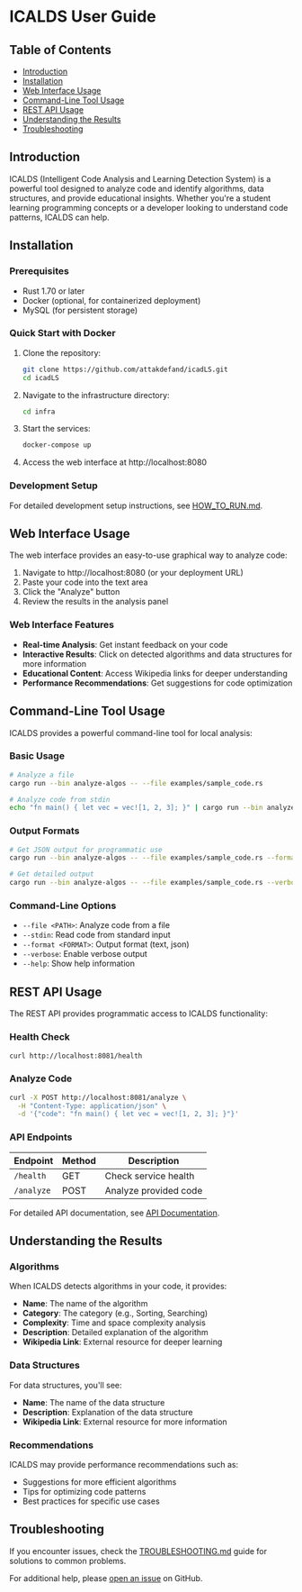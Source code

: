 # ICALDS User Guide

## Table of Contents

- [Introduction](#introduction)
- [Installation](#installation)
- [Web Interface Usage](#web-interface-usage)
- [Command-Line Tool Usage](#command-line-tool-usage)
- [REST API Usage](#rest-api-usage)
- [Understanding the Results](#understanding-the-results)
- [Troubleshooting](#troubleshooting)

## Introduction

ICALDS (Intelligent Code Analysis and Learning Detection System) is a powerful tool designed to analyze code and identify algorithms, data structures, and provide educational insights. Whether you're a student learning programming concepts or a developer looking to understand code patterns, ICALDS can help.

## Installation

### Prerequisites

- Rust 1.70 or later
- Docker (optional, for containerized deployment)
- MySQL (for persistent storage)

### Quick Start with Docker

1. Clone the repository:
   ```bash
   git clone https://github.com/attakdefand/icadLS.git
   cd icadLS
   ```

2. Navigate to the infrastructure directory:
   ```bash
   cd infra
   ```

3. Start the services:
   ```bash
   docker-compose up
   ```

4. Access the web interface at http://localhost:8080

### Development Setup

For detailed development setup instructions, see [HOW_TO_RUN.md](../HOW_TO_RUN.md).

## Web Interface Usage

The web interface provides an easy-to-use graphical way to analyze code:

1. Navigate to http://localhost:8080 (or your deployment URL)
2. Paste your code into the text area
3. Click the "Analyze" button
4. Review the results in the analysis panel

### Web Interface Features

- **Real-time Analysis**: Get instant feedback on your code
- **Interactive Results**: Click on detected algorithms and data structures for more information
- **Educational Content**: Access Wikipedia links for deeper understanding
- **Performance Recommendations**: Get suggestions for code optimization

## Command-Line Tool Usage

ICALDS provides a powerful command-line tool for local analysis:

### Basic Usage

```bash
# Analyze a file
cargo run --bin analyze-algos -- --file examples/sample_code.rs

# Analyze code from stdin
echo "fn main() { let vec = vec![1, 2, 3]; }" | cargo run --bin analyze-algos -- --stdin
```

### Output Formats

```bash
# Get JSON output for programmatic use
cargo run --bin analyze-algos -- --file examples/sample_code.rs --format json

# Get detailed output
cargo run --bin analyze-algos -- --file examples/sample_code.rs --verbose
```

### Command-Line Options

- `--file <PATH>`: Analyze code from a file
- `--stdin`: Read code from standard input
- `--format <FORMAT>`: Output format (text, json)
- `--verbose`: Enable verbose output
- `--help`: Show help information

## REST API Usage

The REST API provides programmatic access to ICALDS functionality:

### Health Check

```bash
curl http://localhost:8081/health
```

### Analyze Code

```bash
curl -X POST http://localhost:8081/analyze \
  -H "Content-Type: application/json" \
  -d '{"code": "fn main() { let vec = vec![1, 2, 3]; }"}'
```

### API Endpoints

| Endpoint | Method | Description |
|----------|--------|-------------|
| `/health` | GET | Check service health |
| `/analyze` | POST | Analyze provided code |

For detailed API documentation, see [API Documentation](API/openapi.yaml).

## Understanding the Results

### Algorithms

When ICALDS detects algorithms in your code, it provides:

- **Name**: The name of the algorithm
- **Category**: The category (e.g., Sorting, Searching)
- **Complexity**: Time and space complexity analysis
- **Description**: Detailed explanation of the algorithm
- **Wikipedia Link**: External resource for deeper learning

### Data Structures

For data structures, you'll see:

- **Name**: The name of the data structure
- **Description**: Explanation of the data structure
- **Wikipedia Link**: External resource for more information

### Recommendations

ICALDS may provide performance recommendations such as:

- Suggestions for more efficient algorithms
- Tips for optimizing code patterns
- Best practices for specific use cases

## Troubleshooting

If you encounter issues, check the [TROUBLESHOOTING.md](../TROUBLESHOOTING.md) guide for solutions to common problems.

For additional help, please [open an issue](https://github.com/attakdefand/icadLS/issues) on GitHub.